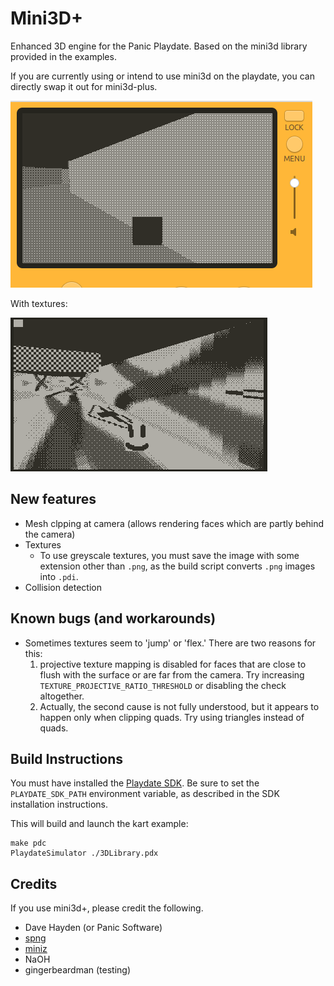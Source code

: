 # Mini3D+

Enhanced 3D engine for the Panic Playdate. Based on the mini3d library provided in the examples.

If you are currently using or intend to use mini3d on the playdate, you can directly swap it out for mini3d-plus.

![Kart Example](./etc/kart.gif)

With textures:

![Textured Kart Example](./etc/kart-textures.gif)

## New features

- Mesh clpping at camera (allows rendering faces which are partly behind the camera)
- Textures
  - To use greyscale textures, you must save the image with some extension other than `.png`, as the build script converts `.png` images into `.pdi`.
- Collision detection

## Known bugs (and workarounds)

- Sometimes textures seem to 'jump' or 'flex.' There are two reasons for this:
  1. projective texture mapping is disabled for faces that are close to flush with the surface or are far from the camera. Try increasing `TEXTURE_PROJECTIVE_RATIO_THRESHOLD` or disabling the check altogether.
  2. Actually, the second cause is not fully understood, but it appears to happen only when clipping quads. Try using triangles instead of quads. 

## Build Instructions

You must have installed the [Playdate SDK](https://play.date/dev/). Be sure to set the `PLAYDATE_SDK_PATH` environment variable, as described in the SDK installation instructions.

This will build and launch the kart example:

```
make pdc
PlaydateSimulator ./3DLibrary.pdx
```

## Credits

If you use mini3d+, please credit the following.

- Dave Hayden (or Panic Software)
- [spng](https://libspng.org/)
- [miniz](https://github.com/richgel999/miniz)
- NaOH
- gingerbeardman (testing)